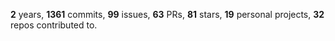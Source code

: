 **2** years, **1361** commits, **99** issues, **63** PRs, **81** stars, **19** personal projects, **32** repos contributed to.
